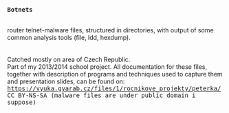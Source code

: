 <tt><b>Botnets</b><br></tt>

<br>router telnet-malware files, structured in directories, with output of some common analysis tools (file, ldd, hexdump).<br><br> 
<br>Catched mostly on area of Czech Republic.<br> Part of my 2013/2014 school project. All documentation for these files, together with description of programs and techniques used to capture them and presentation slides, can be found on:
<br>
<tt>https://vyuka.gyarab.cz/files/1/rocnikove_projekty/peterka/
<br>
CC BY-NS-SA (malware files are under public domain i suppose)

